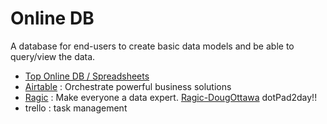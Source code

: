 
# Online DB

A database for end-users to create basic data models and be able to query/view the data.

- [Top Online DB / Spreadsheets](
https://www.makeuseof.com/tag/online-databases-spreadsheet/)
- [Airtable](https://airtable.com/) : Orchestrate powerful business solutions
- [Ragic](https://www.ragic.com/) : Make everyone a data expert. [Ragic-DougOttawa](https://www.ragic.com/dougottawa) dotPad2day!!
- trello : task management
